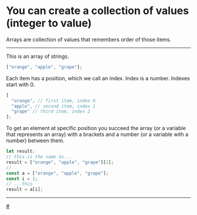 # You can create a collection of values (integer to value)

Arrays are collection of values that remembers order of those items.

---

This is an array of strings.

```javascript
["orange", "apple", "grape"];
```

Each item has a position, which we call an index. Index is a number. Indexes start with 0.

```javascript
[
  "orange", // first item, index 0
  "apple", // second item, index 1
  "grape" // third item, index 2
];
```

To get an element at specific position you succeed the array (or a variable that represents an array) with a brackets and a number (or a variable with a number) between them.

```javascript
let result;
// this is the same as...
result = ["orange", "apple", "grape"][1];
//
const a = ["orange", "apple", "grape"];
const i = 1;
// ...this
result = a[i];
```

---

[#](./object.md)

